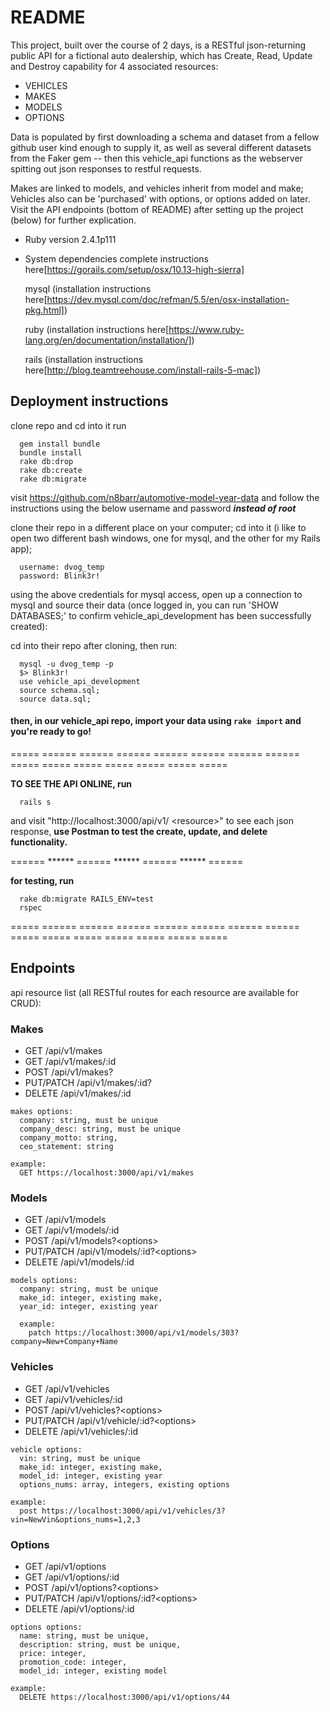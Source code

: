 # README

This project, built over the course of 2 days, is a RESTful json-returning public API for a fictional auto dealership, which has Create, Read, Update and Destroy capability for 4 associated resources:

* VEHICLES
* MAKES
* MODELS
* OPTIONS

Data is populated by first downloading a schema and dataset from a fellow github user kind enough to supply it, as well as several different datasets from the Faker gem -- then this vehicle_api functions as the webserver spitting out json responses to restful requests.

Makes are linked to models, and vehicles inherit from model and make; Vehicles also can be 'purchased' with options, or options added on later. Visit the API endpoints (bottom of README) after setting up the project (below) for further explication.

* Ruby version 2.4.1p111

* System dependencies
  complete instructions here[https://gorails.com/setup/osx/10.13-high-sierra]

    mysql (installation instructions here[https://dev.mysql.com/doc/refman/5.5/en/osx-installation-pkg.html])

    ruby (installation instructions here[https://www.ruby-lang.org/en/documentation/installation/])

    rails (installation instructions here[http://blog.teamtreehouse.com/install-rails-5-mac])

## Deployment instructions
  clone repo and cd into it
  run
  ```shell
    gem install bundle
    bundle install
    rake db:drop
    rake db:create
    rake db:migrate
  ```

  visit https://github.com/n8barr/automotive-model-year-data and follow the instructions using the below username and password ***instead of root***

  clone their repo in a different place on your computer; cd into it (i like to open two different bash windows, one for mysql, and the other for my Rails app);

  ```shell
    username: dvog_temp
    password: Blink3r!
  ```
  using the above credentials for mysql access, open up a connection to mysql and source their data (once logged in, you can run 'SHOW DATABASES;' to confirm vehicle_api_development has been successfully created):

  cd into their repo after cloning, then run:
  ```shell
    mysql -u dvog_temp -p
    $> Blink3r!
    use vehicle_api_development
    source schema.sql;
    source data.sql;
  ```

#### then, in our vehicle_api repo, import your data using `rake import` and you're ready to go!


===== ====== ====== ====== ====== ====== ====== ====== ===== ===== ===== ===== ===== ===== =====

  **TO SEE THE API ONLINE, run**
  ```shell
    rails s
  ```
  and visit "http://localhost:3000/api/v1/ \<resource\>" to see each json response,
  **use Postman to test the create, update, and delete functionality.**

====== ****** ====== ****** ====== ****** ======


  **for testing, run**
  ```shell
    rake db:migrate RAILS_ENV=test
    rspec
  ```

===== ====== ====== ====== ====== ====== ====== ====== ===== ===== ===== ===== ===== ===== =====

## Endpoints

api resource list (all RESTful routes for each resource are available for CRUD):

### Makes
  * GET /api/v1/makes
  * GET /api/v1/makes/:id
  * POST /api/v1/makes?<options>
  * PUT/PATCH /api/v1/makes/:id?<options>
  * DELETE /api/v1/makes/:id

  ```shell
  makes options:
    company: string, must be unique
    company_desc: string, must be unique
    company_motto: string,
    ceo_statement: string

  example:
    GET https://localhost:3000/api/v1/makes

  ```

### Models
  * GET /api/v1/models
  * GET /api/v1/models/:id
  * POST /api/v1/models?\<options\>
  * PUT/PATCH /api/v1/models/:id?\<options\>
  * DELETE /api/v1/models/:id

  ```shell
  models options:
    company: string, must be unique
    make_id: integer, existing make,
    year_id: integer, existing year

    example:
      patch https://localhost:3000/api/v1/models/303?company=New+Company+Name

  ```

### Vehicles
  * GET /api/v1/vehicles
  * GET /api/v1/vehicles/:id
  * POST /api/v1/vehicles?\<options\>
  * PUT/PATCH /api/v1/vehicle/:id?\<options\>
  * DELETE /api/v1/vehicles/:id

  ```shell
  vehicle options:
    vin: string, must be unique
    make_id: integer, existing make,
    model_id: integer, existing year
    options_nums: array, integers, existing options

  example:
    post https://localhost:3000/api/v1/vehicles/3?vin=NewVin&options_nums=1,2,3
  ```

### Options
  * GET /api/v1/options
  * GET /api/v1/options/:id
  * POST /api/v1/options?\<options\>
  * PUT/PATCH /api/v1/options/:id?\<options\>
  * DELETE /api/v1/options/:id

  ```shell
  options options:
    name: string, must be unique,
    description: string, must be unique,
    price: integer,
    promotion_code: integer,
    model_id: integer, existing model

  example:
    DELETE https://localhost:3000/api/v1/options/44
  ```

